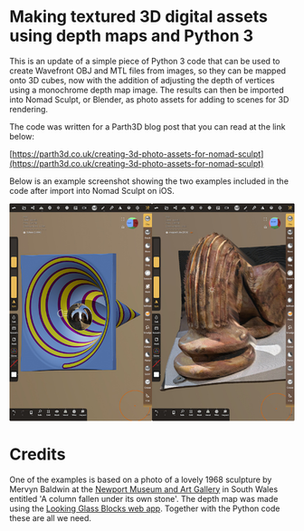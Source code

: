 # Making textured 3D digital assets using depth maps and Python 3

This is an update of a simple piece of Python 3 code that can be used to create Wavefront OBJ and MTL files from images, so they can be mapped onto 3D cubes, now with the addition of adjusting the depth of vertices using a monochrome depth map image. The results can then be imported into Nomad Sculpt, or Blender, as photo assets for adding to scenes for 3D rendering.

The code was written for a Parth3D blog post that you can read at the link below:

[https://parth3d.co.uk/creating-3d-photo-assets-for-nomad-sculpt](https://parth3d.co.uk/creating-3d-photo-assets-for-nomad-sculpt)

Below is an example screenshot showing the two examples included in the code after import into Nomad Sculpt on iOS.

![Example scenes in Nomad Sculpt](./depthobj_innomad.jpg)


# Credits

One of the examples is based on a photo of a lovely 1968 sculpture by Mervyn Baldwin at the [Newport Museum and Art Gallery](https://www.newport.gov.uk/heritage/en/Museum-Art-Gallery/Museum-Art-Gallery.aspx) in South Wales entitled 'A column fallen under its own stone'. The depth map was made using the [Looking Glass Blocks web app](https://blocks.glass). Together with the Python code these are all we need.
